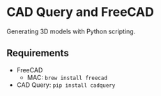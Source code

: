 # CAD Query and FreeCAD

Generating 3D models with Python scripting.

## Requirements

* FreeCAD
  * MAC: ```brew install freecad```
* CAD Query: ```pip install cadquery```
